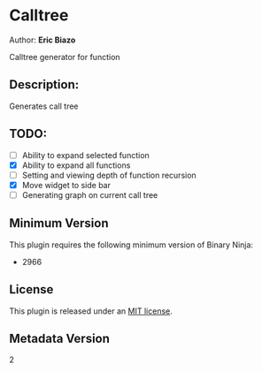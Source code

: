 # Calltree
Author: **Eric Biazo**

Calltree generator for function

## Description:
Generates call tree

## TODO:
- [ ] Ability to expand selected function
- [x] Ability to expand all functions
- [ ] Setting and viewing depth of function recursion
- [x] Move widget to side bar
- [ ] Generating graph on current call tree

## Minimum Version

This plugin requires the following minimum version of Binary Ninja:

 * 2966

## License

This plugin is released under an [MIT license](./LICENSE).

## Metadata Version

2

